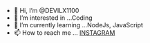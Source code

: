 - 👋 Hi, I’m @DEVILX1100
- 👀 I’m interested in ...Coding
- 🌱 I’m currently learning ...NodeJs, JavaScript
- 📫 How to reach me ... [INSTAGRAM](https://www.instagram.com/devil_x_playz/)


